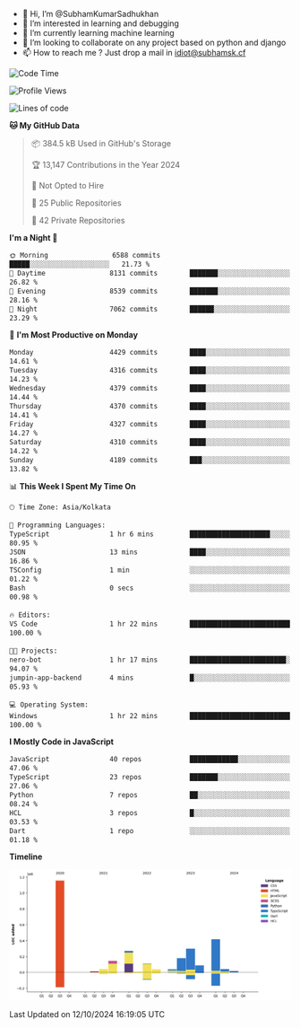 - 👋 Hi, I’m @SubhamKumarSadhukhan
- 👀 I’m interested in learning and debugging
- 🌱 I’m currently learning machine learning
- 💞️ I’m looking to collaborate on any project based on python and django
- 📫 How to reach me ?
      Just drop a mail in idiot@subhamsk.cf

<!---
SubhamKumarSadhukhan/SubhamKumarSadhukhan is a ✨ special ✨ repository because its `README.md` (this file) appears on your GitHub profile.
You can click the Preview link to take a look at your changes.
--->


<!--START_SECTION:waka-->
![Code Time](http://img.shields.io/badge/Code%20Time-2%2C555%20hrs%2016%20mins-blue)

![Profile Views](http://img.shields.io/badge/Profile%20Views-0-blue)

![Lines of code](https://img.shields.io/badge/From%20Hello%20World%20I%27ve%20Written-2.8%20million%20lines%20of%20code-blue)

**🐱 My GitHub Data** 

> 📦 384.5 kB Used in GitHub's Storage 
 > 
> 🏆 13,147 Contributions in the Year 2024
 > 
> 🚫 Not Opted to Hire
 > 
> 📜 25 Public Repositories 
 > 
> 🔑 42 Private Repositories 
 > 
**I'm a Night 🦉** 

```text
🌞 Morning                6588 commits        █████░░░░░░░░░░░░░░░░░░░░   21.73 % 
🌆 Daytime                8131 commits        ███████░░░░░░░░░░░░░░░░░░   26.82 % 
🌃 Evening                8539 commits        ███████░░░░░░░░░░░░░░░░░░   28.16 % 
🌙 Night                  7062 commits        ██████░░░░░░░░░░░░░░░░░░░   23.29 % 
```
📅 **I'm Most Productive on Monday** 

```text
Monday                   4429 commits        ████░░░░░░░░░░░░░░░░░░░░░   14.61 % 
Tuesday                  4316 commits        ████░░░░░░░░░░░░░░░░░░░░░   14.23 % 
Wednesday                4379 commits        ████░░░░░░░░░░░░░░░░░░░░░   14.44 % 
Thursday                 4370 commits        ████░░░░░░░░░░░░░░░░░░░░░   14.41 % 
Friday                   4327 commits        ████░░░░░░░░░░░░░░░░░░░░░   14.27 % 
Saturday                 4310 commits        ████░░░░░░░░░░░░░░░░░░░░░   14.22 % 
Sunday                   4189 commits        ███░░░░░░░░░░░░░░░░░░░░░░   13.82 % 
```


📊 **This Week I Spent My Time On** 

```text
🕑︎ Time Zone: Asia/Kolkata

💬 Programming Languages: 
TypeScript               1 hr 6 mins         ████████████████████░░░░░   80.95 % 
JSON                     13 mins             ████░░░░░░░░░░░░░░░░░░░░░   16.86 % 
TSConfig                 1 min               ░░░░░░░░░░░░░░░░░░░░░░░░░   01.22 % 
Bash                     0 secs              ░░░░░░░░░░░░░░░░░░░░░░░░░   00.98 % 

🔥 Editors: 
VS Code                  1 hr 22 mins        █████████████████████████   100.00 % 

🐱‍💻 Projects: 
nero-bot                 1 hr 17 mins        ████████████████████████░   94.07 % 
jumpin-app-backend       4 mins              █░░░░░░░░░░░░░░░░░░░░░░░░   05.93 % 

💻 Operating System: 
Windows                  1 hr 22 mins        █████████████████████████   100.00 % 
```

**I Mostly Code in JavaScript** 

```text
JavaScript               40 repos            ████████████░░░░░░░░░░░░░   47.06 % 
TypeScript               23 repos            ███████░░░░░░░░░░░░░░░░░░   27.06 % 
Python                   7 repos             ██░░░░░░░░░░░░░░░░░░░░░░░   08.24 % 
HCL                      3 repos             █░░░░░░░░░░░░░░░░░░░░░░░░   03.53 % 
Dart                     1 repo              ░░░░░░░░░░░░░░░░░░░░░░░░░   01.18 % 
```



**Timeline**

![Lines of Code chart](https://raw.githubusercontent.com/SubhamKumarSadhukhan/SubhamKumarSadhukhan/main/assets/bar_graph.png)


 Last Updated on 12/10/2024 16:19:05 UTC
<!--END_SECTION:waka-->
